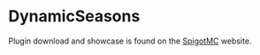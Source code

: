 # DynamicSeasons
Plugin download and showcase is found on the [SpigotMC](https://www.spigotmc.org/resources/dynamicseasons-%E2%8C%9B-enhance-your-survival-experience-%E2%9C%85.111362/) website.